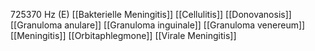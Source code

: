 725370 Hz (E)
[[Bakterielle Meningitis]]
[[Cellulitis]]
[[Donovanosis]]
[[Granuloma anulare]]
[[Granuloma inguinale]]
[[Granuloma venereum]]
[[Meningitis]]
[[Orbitaphlegmone]]
[[Virale Meningitis]]